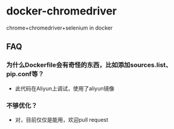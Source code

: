 # docker-chromedriver
chrome+chromedriver+selenium in docker

## FAQ

### 为什么Dockerfile会有奇怪的东西，比如添加sources.list、pip.conf等？
* 此代码在Aliyun上调试，使用了aliyun镜像

### 不够优化？
* 对，目前仅仅是能用，欢迎pull request
